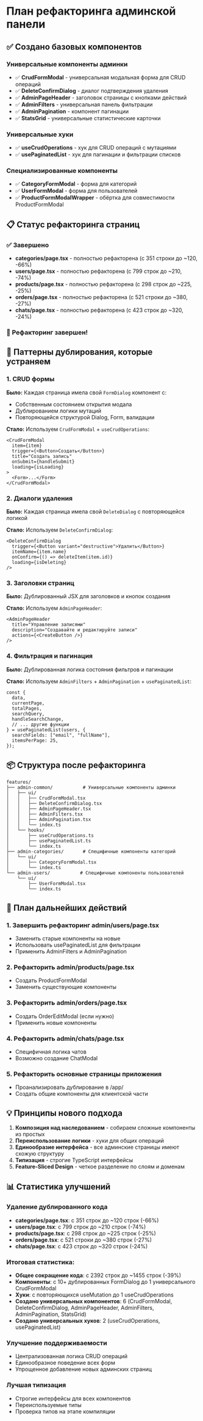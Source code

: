 # План рефакторинга админской панели

## ✅ Создано базовых компонентов

### Универсальные компоненты админки

- ✅ **CrudFormModal** - универсальная модальная форма для CRUD операций
- ✅ **DeleteConfirmDialog** - диалог подтверждения удаления
- ✅ **AdminPageHeader** - заголовок страницы с кнопками действий
- ✅ **AdminFilters** - универсальная панель фильтрации
- ✅ **AdminPagination** - компонент пагинации
- ✅ **StatsGrid** - универсальные статистические карточки

### Универсальные хуки

- ✅ **useCrudOperations** - хук для CRUD операций с мутациями
- ✅ **usePaginatedList** - хук для пагинации и фильтрации списков

### Специализированные компоненты

- ✅ **CategoryFormModal** - форма для категорий
- ✅ **UserFormModal** - форма для пользователей
- ✅ **ProductFormModalWrapper** - обёртка для совместимости ProductFormModal

## 📋 Статус рефакторинга страниц

### ✅ Завершено

- **categories/page.tsx** - полностью рефакторена (с 351 строки до ~120, -66%)
- **users/page.tsx** - полностью рефакторена (с 799 строк до ~210, -74%)
- **products/page.tsx** - полностью рефакторена (с 298 строк до ~225, -25%)
- **orders/page.tsx** - полностью рефакторена (с 521 строки до ~380, -27%)
- **chats/page.tsx** - полностью рефакторена (с 423 строк до ~320, -24%)

### 🎉 Рефакторинг завершен!

## 🎯 Паттерны дублирования, которые устраняем

### 1. CRUD формы

**Было:** Каждая страница имела свой `FormDialog` компонент с:

- Собственным состоянием открытия модала
- Дублированием логики мутаций
- Повторяющейся структурой Dialog, Form, валидации

**Стало:** Используем `CrudFormModal` + `useCrudOperations`:

```tsx
<CrudFormModal
  item={item}
  trigger={<Button>Создать</Button>}
  title="Создать запись"
  onSubmit={handleSubmit}
  loading={isLoading}
>
  <Form>...</Form>
</CrudFormModal>
```

### 2. Диалоги удаления

**Было:** Каждая страница имела свой `DeleteDialog` с повторяющейся логикой

**Стало:** Используем `DeleteConfirmDialog`:

```tsx
<DeleteConfirmDialog
  trigger={<Button variant="destructive">Удалить</Button>}
  itemName={item.name}
  onConfirm={() => deleteItem(item.id)}
  loading={isDeleting}
/>
```

### 3. Заголовки страниц

**Было:** Дублированный JSX для заголовков и кнопок создания

**Стало:** Используем `AdminPageHeader`:

```tsx
<AdminPageHeader
  title="Управление записями"
  description="Создавайте и редактируйте записи"
  actions={<CreateButton />}
/>
```

### 4. Фильтрация и пагинация

**Было:** Дублированная логика состояния фильтров и пагинации

**Стало:** Используем `AdminFilters` + `AdminPagination` + `usePaginatedList`:

```tsx
const {
  data,
  currentPage,
  totalPages,
  searchQuery,
  handleSearchChange,
  // ... другие функции
} = usePaginatedList(users, {
  searchFields: ["email", "fullName"],
  itemsPerPage: 25,
});
```

## 📦 Структура после рефакторинга

```
features/
├── admin-common/           # Универсальные компоненты админки
│   ├── ui/
│   │   ├── CrudFormModal.tsx
│   │   ├── DeleteConfirmDialog.tsx
│   │   ├── AdminPageHeader.tsx
│   │   ├── AdminFilters.tsx
│   │   ├── AdminPagination.tsx
│   │   └── index.ts
│   └── hooks/
│       ├── useCrudOperations.ts
│       ├── usePaginatedList.ts
│       └── index.ts
├── admin-categories/       # Специфичные компоненты категорий
│   └── ui/
│       ├── CategoryFormModal.tsx
│       └── index.ts
└── admin-users/           # Специфичные компоненты пользователей
    └── ui/
        ├── UserFormModal.tsx
        └── index.ts
```

## 🚀 План дальнейших действий

### 1. Завершить рефакторинг admin/users/page.tsx

- Заменить старые компоненты на новые
- Использовать usePaginatedList для фильтрации
- Применить AdminFilters и AdminPagination

### 2. Рефакторить admin/products/page.tsx

- Создать ProductFormModal
- Заменить существующие компоненты

### 3. Рефакторить admin/orders/page.tsx

- Создать OrderEditModal (если нужно)
- Применить новые компоненты

### 4. Рефакторить admin/chats/page.tsx

- Специфичная логика чатов
- Возможно создание ChatModal

### 5. Рефакторить основные страницы приложения

- Проанализировать дублирование в /app/
- Создать общие компоненты для клиентской части

## 💡 Принципы нового подхода

1. **Композиция над наследованием** - собираем сложные компоненты из простых
2. **Переиспользование логики** - хуки для общих операций
3. **Единообразие интерфейса** - все админские страницы имеют схожую структуру
4. **Типизация** - строгие TypeScript интерфейсы
5. **Feature-Sliced Design** - четкое разделение по слоям и доменам

## 📊 Статистика улучшений

### Удаление дублированного кода

- **categories/page.tsx**: с 351 строк до ~120 строк (-66%)
- **users/page.tsx**: с 799 строк до ~210 строк (-74%)
- **products/page.tsx**: с 298 строк до ~225 строк (-25%)
- **orders/page.tsx**: с 521 строки до ~380 строк (-27%)
- **chats/page.tsx**: с 423 строк до ~320 строк (-24%)

### Итоговая статистика:

- **Общее сокращение кода**: с 2392 строк до ~1455 строк (-39%)
- **Компоненты**: с 10+ дублированных FormDialog до 1 универсального CrudFormModal
- **Хуки**: с повторяющихся useMutation до 1 useCrudOperations
- **Создано универсальных компонентов**: 6 (CrudFormModal, DeleteConfirmDialog, AdminPageHeader, AdminFilters, AdminPagination, StatsGrid)
- **Создано универсальных хуков**: 2 (useCrudOperations, usePaginatedList)

### Улучшение поддерживаемости

- Централизованная логика CRUD операций
- Единообразное поведение всех форм
- Упрощенное добавление новых админских страниц

### Лучшая типизация

- Строгие интерфейсы для всех компонентов
- Переиспользуемые типы
- Проверка типов на этапе компиляции
